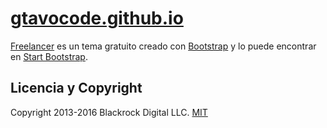 # [gtavocode.github.io](https://gtavocode.github.io/)

[Freelancer](http://startbootstrap.com/template-overviews/freelancer/) es un tema gratuito creado con [Bootstrap](http://getbootstrap.com/) y lo puede encontrar en [Start Bootstrap](http://startbootstrap.com/).

## Licencia y Copyright 
Copyright 2013-2016 Blackrock Digital LLC. [MIT](https://github.com/BlackrockDigital/startbootstrap-freelancer/blob/gh-pages/LICENSE) 
